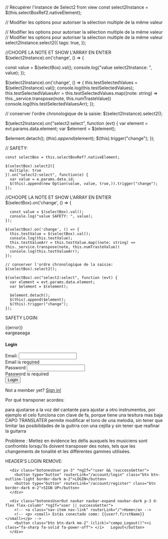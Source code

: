 
 // Récupérer l'instance de Select2 from view
 const select2Instance = $(this.selectBoxRef2.nativeElement);

 // Modifier les options pour autoriser la sélection multiple de la même valeur


// Modifier les options pour autoriser la sélection multiple de la même valeur
// Modifier les options pour autoriser la sélection multiple de la même valeur
select2Instance.select2({
  tags: true,
});


//CHOOPE LA NOTE ET SHOW L'ARRAY EN ENTIER
$(select2Instance).on('change', () => {

  const value = $(selectBox).val();
  console.log("value select2Instance: ", value);
});


$(select2Instance).on('change', () => {
  this.testSelectedValues = $(select2Instance).val();
  console.log(this.testSelectedValues);
  this.testSelectedValuesArr = this.testSelectedValues.map((note: string) => this._service.transpose(note, this.numTrasteValue))
  console.log(this.testSelectedValuesArr);
});

// conserver l'ordre chronologique de la saisie:
$(select2Instance).select2();

$(select2Instance).on("select2:select", function (evt) {
  var element = evt.params.data.element;
  var $element = $(element);

  $element.detach();
  $(this).append($element);
  $(this).trigger("change");
});







// SAFETY:

    const selectBox = this.selectBoxRef?.nativeElement;

    $(selectBox).select2({
      multiple: true
    }).on("select2:select", function(e) {
      var value = e.params.data.id;
      $(this).append(new Option(value, value, true,)).trigger("change");
    });

//CHOOPE LA NOTE ET SHOW L'ARRAY EN ENTIER
    $(selectBox).on('change', () => {

      const value = $(selectBox).val();
      console.log("value SAFETY: ", value);
    });

    $(selectBox).on('change', () => {
      this.testValue = $(selectBox).val();
      console.log(this.testValue);
      this.testValueArr = this.testValue.map((note: string) => this._service.transpose(note, this.numTrasteValue))
      console.log(this.testValueArr);
    });

    // conserver l'ordre chronologique de la saisie:
    $(selectBox).select2();

    $(selectBox).on("select2:select", function (evt) {
      var element = evt.params.data.element;
      var $element = $(element);

      $element.detach();
      $(this).append($element);
      $(this).trigger("change");
    });



SAFETY LOGIN:
<div class="container col-md-6 offset-md-3 p-2 my-auto">
  <div *ngIf="error" class="alert alert-danger">{{error}}</div>
  <div *ngIf="success"  class="alert alert-success mb-5"> eargeaeaga</div>



  <div class="card">
      <h4 class="card-header">Login</h4>
      <div class="card-body">
          <form [formGroup]="form" (ngSubmit)="onSubmit()">
              <div class="mb-3">
                  <label class="form-label">Email:</label>
                  <input type="mail" formControlName="email" class="form-control" [ngClass]="{ 'is-invalid': submitted && f.email.errors }" />
                  <div *ngIf="submitted && f.email.errors" class="invalid-feedback">
                      <div *ngIf="f.email.errors.required">Email is required</div>
                  </div>
              </div>
              <div class="mb-3">
                  <label class="form-label">Password</label>
                  <input type="password" formControlName="password" class="form-control" [ngClass]="{ 'is-invalid': submitted && f.password.errors }" />
                  <div *ngIf="submitted && f.password.errors" class="invalid-feedback">
                      <div *ngIf="f.password.errors.required">Password is required</div>
                  </div>
              </div>
              <div>
                <span *ngIf="loading" class="spinner-border spinner-border-sm me-1"></span>
                <button [disabled]="loading" class="btn btn-primary">
                      Login
                  </button>
                  <!-- <a routerLink="../register" class="btn btn-link">Register</a> -->
              </div>
          </form>
          <p>  Not a member yet? <a class="text-light" href="/account/register">Sign in!</a></p>
      </div>
  </div>
</div>
Por qué transponer acordes:

para ajustarse a la voz del cantante
para ajustar a otro instrumentos, por ejemplo el celo funciona con clave de fa, porque tiene una tesitura mas baja
CAPO TRANSLATER permite modificar el tono de una melodia, sin tener que limitar las posibilidades de la guitrra con una cejilla y sin tener que reafinar la guitarra



Problème : Mettez en évidence les défis auxquels les musiciens sont confrontés lorsqu'ils doivent transposer des notes, tels que les changements de tonalité et les différentes gammes utilisées.



HEADER'S LOGIN REMOVE:
<!--       <div class="botonesUser px-3" *ngIf="!user || !successGetter"> -->
      <div class="botonesUser px-3" *ngIf="!user && !successGetter">
        <button type="button" routerLink="/account/login" class="btn btn-outline-light border-dark m-2">LOGIN</button>
        <button type="button" routerLink="/account/register" class="btn border-dark m-2">SIGN UP</button>
      </div>

<!--       <div class="botonesUserOut navbar navbar-expand navbar-dark p-3 d-flex flex-column" *ngIf="user &&  successGetter"> -->
      <div class="botonesUserOut navbar navbar-expand navbar-dark p-3 d-flex flex-column" *ngIf="user || successGetter">
        <!-- <a class="nav-item nav-link" routerLink="/">Home</a> -->
        <!-- <p> <small> Estás conectado como: {{user?.firstName}} </small></p> -->
        <button class="btn btn-dark me-2" (click)="compo_Logout()"><i class="fa-sharp fa-solid fa-power-off"> </i>   Logout</button>
      </div>
